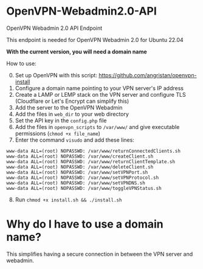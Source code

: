 # OpenVPN-Webadmin2.0-API
OpenVPN Webadmin 2.0 API Endpoint

This endpoint is needed for OpenVPN Webadmin 2.0 for Ubuntu 22.04

**With the current version, you will need a domain name**

How to use:

0. Set up OpenVPN with this script: https://github.com/angristan/openvpn-install
1. Configure a domain name pointing to your VPN server's IP address
2. Create a LAMP or LEMP stack on the VPN server and configure TLS (Cloudflare or Let's Encrypt can simplify this)
3. Add the server to the OpenVPN Webadmin
4. Add the files in `web_dir` to your web directory
5. Set the API key in the `config.php` file
6. Add the files in `openvpn_scripts` to `/var/www/` and give executable permissions (`chmod +x file_name`)
8. Enter the command `visudo` and add these lines:

```
www-data ALL=(root) NOPASSWD: /var/www/returnConnectedClients.sh
www-data ALL=(root) NOPASSWD: /var/www/createClient.sh
www-data ALL=(root) NOPASSWD: /var/www/returnClientTemplate.sh
www-data ALL=(root) NOPASSWD: /var/www/deleteClient.sh
www-data ALL=(root) NOPASSWD: /var/www/setVPNPort.sh
www-data ALL=(root) NOPASSWD: /var/www/setVPNProtocol.sh
www-data ALL=(root) NOPASSWD: /var/www/setVPNDNS.sh
www-data ALL=(root) NOPASSWD: /var/www/toggleVPNStatus.sh
```
8. Run `chmod +x install.sh && ./install.sh`

# Why do I have to use a domain name?

This simplifies having a secure connection in between the VPN server and webadmin. 
